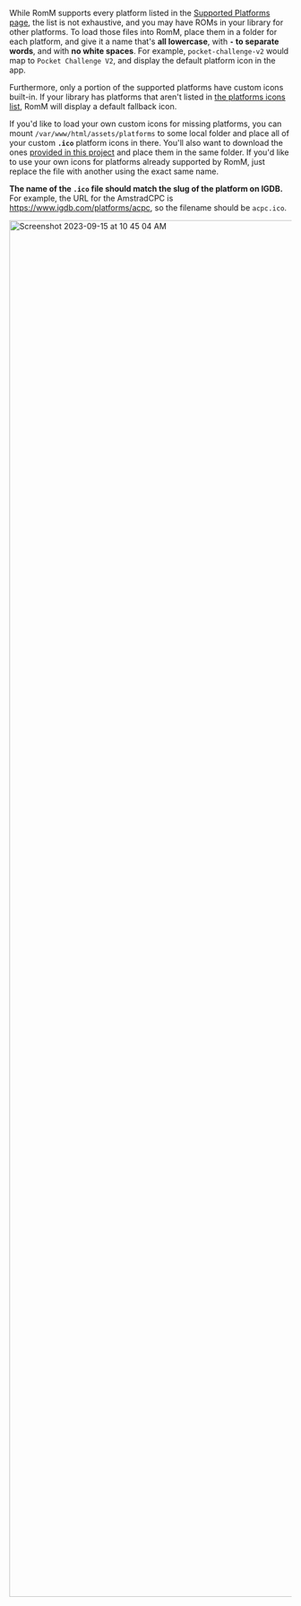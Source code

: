 <!-- trunk-ignore-all(markdownlint/MD033) -->
<!-- trunk-ignore-all(markdownlint/MD041) -->

While RomM supports every platform listed in the [Supported Platforms page](../Platforms-and-Players/Supported-Platforms.md), the list is not exhaustive, and you may have ROMs in your library for other platforms. To load those files into RomM, place them in a folder for each platform, and give it a name that's **all lowercase**, with **`-` to separate words**, and with **no white spaces**. For example, `pocket-challenge-v2` would map to `Pocket Challenge V2`, and display the default platform icon in the app.

Furthermore, only a portion of the supported platforms have custom icons built-in. If your library has platforms that aren't listed in [the platforms icons list](https://github.com/rommapp/romm/tree/release/frontend/assets/platforms), RomM will display a default fallback icon.

If you'd like to load your own custom icons for missing platforms, you can mount `/var/www/html/assets/platforms` to some local folder and place all of your custom **`.ico`** platform icons in there. You'll also want to download the ones [provided in this project](https://github.com/rommapp/romm/tree/release/frontend/assets/platforms) and place them in the same folder. If you'd like to use your own icons for platforms already supported by RomM, just replace the file with another using the exact same name.

**The name of the `.ico` file should match the slug of the platform on IGDB.** For example, the URL for the AmstradCPC is <https://www.igdb.com/platforms/acpc>, so the filename should be `acpc.ico`.

<img width="2459" alt="Screenshot 2023-09-15 at 10 45 04 AM" src="https://github.com/rommapp/romm/assets/3247106/1831c206-b431-41c2-9761-49c132f40ee0">
